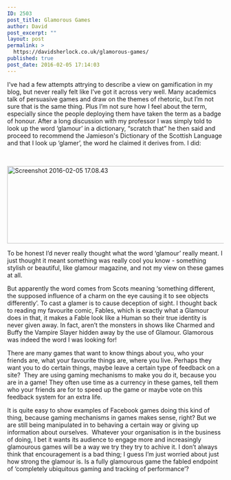 ```yaml
---
ID: 2503
post_title: Glamorous Games
author: David
post_excerpt: ""
layout: post
permalink: >
  https://davidsherlock.co.uk/glamorous-games/
published: true
post_date: 2016-02-05 17:14:03
---
```

I’ve had a few attempts attrying to describe a view on gamification in my blog, but never really felt like I’ve got it across very well. Many academics talk of persuasive games and draw on the themes of rhetoric, but I’m not sure that is the same thing. Plus I’m not sure how I feel about the term, especially since the people deploying them have taken the term as a badge of honour. After a long discussion with my professor I was simply told to look up the word ‘glamour’ in a dictionary, “scratch that” he then said and proceed to recommend the Jamieson's Dictionary of the Scottish Language and that I look up ‘glamer’, the word he claimed it derives from. I did:

&nbsp;

<a href="https://books.google.co.uk/books?id=wHIrAAAAMAAJ&amp;pg=PA231&amp;dq=glamer#v=onepage&amp;q=glamer&amp;f=false"><img class="alignnone size-full wp-image-2505" src="http://davidsherlock.co.uk/wp-content/uploads/2016/02/Screenshot-2016-02-05-17.08.43.png" alt="Screenshot 2016-02-05 17.08.43" width="602" height="180" /></a>

To be honest I’d never really thought what the word ‘glamour’ really meant. I just thought it meant something was really cool you know - something stylish or beautiful, like glamour magazine, and not my view on these games at all.

But apparently the word comes from Scots meaning ‘something different, the supposed influence of a charm on the eye causing it to see objects differently’. To cast a glamer is to cause deception of sight. I thought back to reading my favourite comic, Fables, which is exactly what a Glamour does in that, it makes a Fable look like a Human so their true identity is never given away. In fact, aren’t the monsters in shows like Charmed and Buffy the Vampire Slayer hidden away by the use of Glamour. Glamorous was indeed the word I was looking for!

There are many games that want to know things about you, who your friends are, what your favourite things are, where you live. Perhaps they want you to do certain things, maybe leave a certain type of feedback on a site?  They are using gaming mechanisms to make you do it, because you are in a game! They often use time as a currency in these games, tell them who your friends are for to speed up the game or maybe vote on this feedback system for an extra life.

It is quite easy to show examples of Facebook games doing this kind of thing, because gaming mechanisms in games makes sense, right? But we are still being manipulated in to behaving a certain way or giving up information about ourselves.  Whatever your organisation is in the business of doing, I bet it wants its audience to engage more and increasingly glamourous games will be a way we try they try to achive it. I don’t always think that encouragement is a bad thing; I guess I’m just worried about just how strong the glamour is. Is a fully glamourous game the fabled endpoint of ‘completely ubiquitous gaming and tracking of performance’?